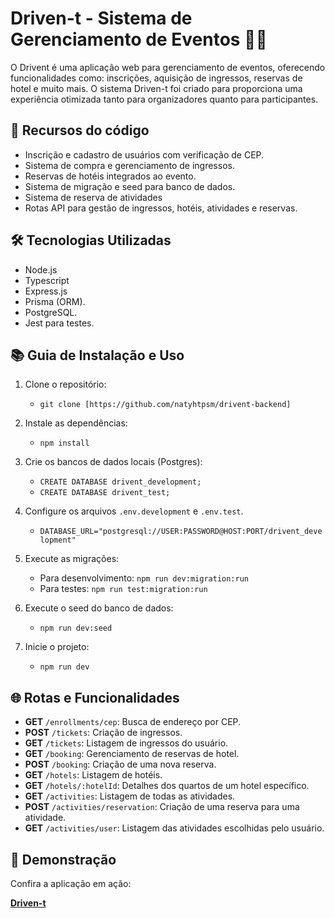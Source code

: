 # Driven-t - Sistema de Gerenciamento de Eventos 🚗💨

O Drivent é uma aplicação web para gerenciamento de eventos, oferecendo funcionalidades como: inscrições, aquisição de ingressos, reservas de hotel e muito mais. O sistema Driven-t foi criado para proporciona uma experiência otimizada tanto para organizadores quanto para participantes.

## 🚀 Recursos do código

- Inscrição e cadastro de usuários com verificação de CEP.
- Sistema de compra e gerenciamento de ingressos.
- Reservas de hotéis integrados ao evento.
- Sistema de migração e seed para banco de dados.
- Sistema de reserva de atividades 
- Rotas API para gestão de ingressos, hotéis, atividades e reservas.

## 🛠️ Tecnologias Utilizadas

- Node.js
- Typescript
- Express.js 
- Prisma (ORM).
- PostgreSQL. 
- Jest para testes.

## 📚 Guia de Instalação e Uso

1. Clone o repositório:
   - `git clone [https://github.com/natyhtpsm/drivent-backend]`

2. Instale as dependências:
   - `npm install`

3. Crie os bancos de dados locais (Postgres):
   - `CREATE DATABASE drivent_development;`
   - `CREATE DATABASE drivent_test;`

4. Configure os arquivos `.env.development` e `.env.test`.
   - `DATABASE_URL="postgresql://USER:PASSWORD@HOST:PORT/drivent_development"`    

6. Execute as migrações:
   - Para desenvolvimento: `npm run dev:migration:run`
   - Para testes: `npm run test:migration:run`

7. Execute o seed do banco de dados:
   - `npm run dev:seed`

8. Inicie o projeto:
   - `npm run dev`

## 🌐 Rotas e Funcionalidades

- **GET** `/enrollments/cep`: Busca de endereço por CEP.
- **POST** `/tickets`: Criação de ingressos.
- **GET** `/tickets`: Listagem de ingressos do usuário.
- **GET** `/booking`: Gerenciamento de reservas de hotel.
- **POST** `/booking`: Criação de uma nova reserva.
- **GET** `/hotels`: Listagem de hotéis.
- **GET** `/hotels/:hotelId`: Detalhes dos quartos de um hotel específico.
- **GET** `/activities`: Listagem de todas as atividades.
- **POST** `/activities/reservation`: Criação de uma reserva para uma atividade.
- **GET** `/activities/user`: Listagem das atividades escolhidas pelo usuário. 

## 🚀 Demonstração

Confira a aplicação em ação:

[**Driven-t**](https://drivent-backend-s168.onrender.com/)

